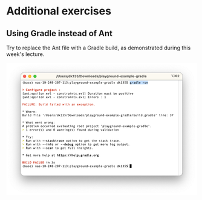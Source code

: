 # Additional exercises

## Using Gradle instead of Ant

Try to replace the Ant file with a Gradle build, as demonstrated during this week's lecture.

![Screenshot of a terminal with a failed Gradle build due to validation not passing](./gradle-build.png)